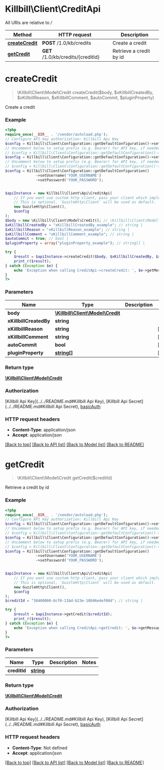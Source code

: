 # Killbill\Client\CreditApi

All URIs are relative to */*

Method | HTTP request | Description
------------- | ------------- | -------------
[**createCredit**](CreditApi.md#createCredit) | **POST** /1.0/kb/credits | Create a credit
[**getCredit**](CreditApi.md#getCredit) | **GET** /1.0/kb/credits/{creditId} | Retrieve a credit by id

# **createCredit**
> \Killbill\Client\Model\Credit createCredit($body, $xKillbillCreatedBy, $xKillbillReason, $xKillbillComment, $autoCommit, $pluginProperty)

Create a credit

### Example
```php
<?php
require_once(__DIR__ . '/vendor/autoload.php');
// Configure API key authorization: Killbill Api Key
$config = Killbill\Client\Configuration::getDefaultConfiguration()->setApiKey('X-Killbill-ApiKey', 'YOUR_API_KEY');
// Uncomment below to setup prefix (e.g. Bearer) for API key, if needed
// $config = Killbill\Client\Configuration::getDefaultConfiguration()->setApiKeyPrefix('X-Killbill-ApiKey', 'Bearer');// Configure API key authorization: Killbill Api Secret
$config = Killbill\Client\Configuration::getDefaultConfiguration()->setApiKey('X-Killbill-ApiSecret', 'YOUR_API_KEY');
// Uncomment below to setup prefix (e.g. Bearer) for API key, if needed
// $config = Killbill\Client\Configuration::getDefaultConfiguration()->setApiKeyPrefix('X-Killbill-ApiSecret', 'Bearer');// Configure HTTP basic authorization: basicAuth
$config = Killbill\Client\Configuration::getDefaultConfiguration()
              ->setUsername('YOUR_USERNAME')
              ->setPassword('YOUR_PASSWORD');


$apiInstance = new Killbill\Client\Api\CreditApi(
    // If you want use custom http client, pass your client which implements `GuzzleHttp\ClientInterface`.
    // This is optional, `GuzzleHttp\Client` will be used as default.
    new GuzzleHttp\Client(),
    $config
);
$body = new \Killbill\Client\Model\Credit(); // \Killbill\Client\Model\Credit | 
$xKillbillCreatedBy = "xKillbillCreatedBy_example"; // string | 
$xKillbillReason = "xKillbillReason_example"; // string | 
$xKillbillComment = "xKillbillComment_example"; // string | 
$autoCommit = true; // bool | 
$pluginProperty = array("pluginProperty_example"); // string[] | 

try {
    $result = $apiInstance->createCredit($body, $xKillbillCreatedBy, $xKillbillReason, $xKillbillComment, $autoCommit, $pluginProperty);
    print_r($result);
} catch (Exception $e) {
    echo 'Exception when calling CreditApi->createCredit: ', $e->getMessage(), PHP_EOL;
}
?>
```

### Parameters

Name | Type | Description  | Notes
------------- | ------------- | ------------- | -------------
 **body** | [**\Killbill\Client\Model\Credit**](../Model/Credit.md)|  |
 **xKillbillCreatedBy** | **string**|  |
 **xKillbillReason** | **string**|  | [optional]
 **xKillbillComment** | **string**|  | [optional]
 **autoCommit** | **bool**|  | [optional]
 **pluginProperty** | [**string[]**](../Model/string.md)|  | [optional]

### Return type

[**\Killbill\Client\Model\Credit**](../Model/Credit.md)

### Authorization

[Killbill Api Key](../../README.md#Killbill Api Key), [Killbill Api Secret](../../README.md#Killbill Api Secret), [basicAuth](../../README.md#basicAuth)

### HTTP request headers

 - **Content-Type**: application/json
 - **Accept**: application/json

[[Back to top]](#) [[Back to API list]](../../README.md#documentation-for-api-endpoints) [[Back to Model list]](../../README.md#documentation-for-models) [[Back to README]](../../README.md)

# **getCredit**
> \Killbill\Client\Model\Credit getCredit($creditId)

Retrieve a credit by id

### Example
```php
<?php
require_once(__DIR__ . '/vendor/autoload.php');
// Configure API key authorization: Killbill Api Key
$config = Killbill\Client\Configuration::getDefaultConfiguration()->setApiKey('X-Killbill-ApiKey', 'YOUR_API_KEY');
// Uncomment below to setup prefix (e.g. Bearer) for API key, if needed
// $config = Killbill\Client\Configuration::getDefaultConfiguration()->setApiKeyPrefix('X-Killbill-ApiKey', 'Bearer');// Configure API key authorization: Killbill Api Secret
$config = Killbill\Client\Configuration::getDefaultConfiguration()->setApiKey('X-Killbill-ApiSecret', 'YOUR_API_KEY');
// Uncomment below to setup prefix (e.g. Bearer) for API key, if needed
// $config = Killbill\Client\Configuration::getDefaultConfiguration()->setApiKeyPrefix('X-Killbill-ApiSecret', 'Bearer');// Configure HTTP basic authorization: basicAuth
$config = Killbill\Client\Configuration::getDefaultConfiguration()
              ->setUsername('YOUR_USERNAME')
              ->setPassword('YOUR_PASSWORD');


$apiInstance = new Killbill\Client\Api\CreditApi(
    // If you want use custom http client, pass your client which implements `GuzzleHttp\ClientInterface`.
    // This is optional, `GuzzleHttp\Client` will be used as default.
    new GuzzleHttp\Client(),
    $config
);
$creditId = "38400000-8cf0-11bd-b23e-10b96e4ef00d"; // string | 

try {
    $result = $apiInstance->getCredit($creditId);
    print_r($result);
} catch (Exception $e) {
    echo 'Exception when calling CreditApi->getCredit: ', $e->getMessage(), PHP_EOL;
}
?>
```

### Parameters

Name | Type | Description  | Notes
------------- | ------------- | ------------- | -------------
 **creditId** | [**string**](../Model/.md)|  |

### Return type

[**\Killbill\Client\Model\Credit**](../Model/Credit.md)

### Authorization

[Killbill Api Key](../../README.md#Killbill Api Key), [Killbill Api Secret](../../README.md#Killbill Api Secret), [basicAuth](../../README.md#basicAuth)

### HTTP request headers

 - **Content-Type**: Not defined
 - **Accept**: application/json

[[Back to top]](#) [[Back to API list]](../../README.md#documentation-for-api-endpoints) [[Back to Model list]](../../README.md#documentation-for-models) [[Back to README]](../../README.md)

